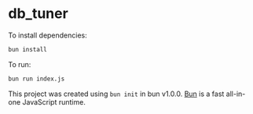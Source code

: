 # db_tuner

To install dependencies:

```bash
bun install
```

To run:

```bash
bun run index.js
```

This project was created using `bun init` in bun v1.0.0. [Bun](https://bun.sh) is a fast all-in-one JavaScript runtime.
